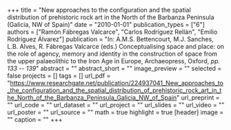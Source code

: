 +++
title = "New approaches to the configuration and the spatial distribution of prehistoric rock art in the North of the Barbanza Peninsula (Galicia, NW of Spain)"
date = "2010-01-01"
publication_types = ["6"]
authors = ["Ramón Fábregas Valcarce", "Carlos Rodríguez Rellán", "Emilio Rodríguez Álvarez"]
publication = "In: A.M.S. Bettencourt, M.J. Sanches, L.B. Alves, R. Fábregas Valcarce (eds.) Conceptualising space and place: on the role of agency, memory and identity in the construction of space from the upper palaeolithic to the Iron Age in Europe, Archaeopress, Oxford, _pp. 133 -- 139_"
abstract = ""
abstract_short = ""
image_preview = ""
selected = false
projects = []
tags = []
url_pdf = "https://www.researchgate.net/publication/224937041_New_approaches_to_the_configuration_and_the_spatial_distribution_of_prehistoric_rock_art_in_the_North_of_the_Barbanza_Peninsula_Galicia_NW_of_Spain"
url_preprint = ""
url_code = ""
url_dataset = ""
url_project = ""
url_slides = ""
url_video = ""
url_poster = ""
url_source = ""
math = true
highlight = true
[header]
image = ""
caption = ""
+++
